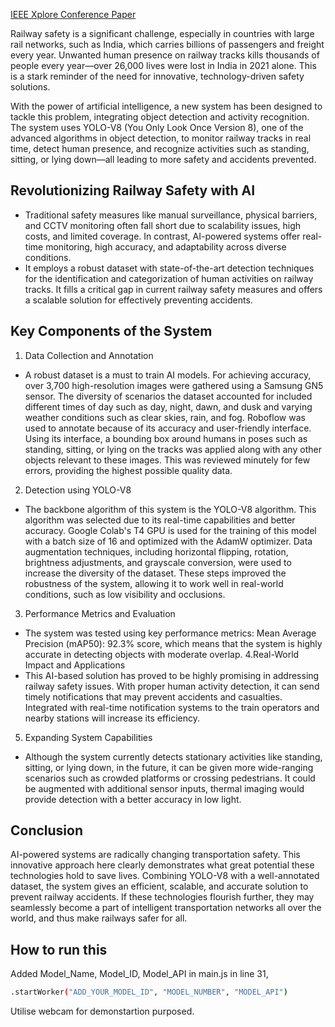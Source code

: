 [IEEE Xplore Conference Paper](https://ieeexplore.ieee.org/document/10816793)

Railway safety is a significant challenge, especially in countries with large rail networks, such as India, which carries billions of passengers and freight every year. Unwanted human presence on railway tracks kills thousands of people every year—over 26,000 lives were lost in India in 2021 alone. This is a stark reminder of the need for innovative, technology-driven safety solutions.

With the power of artificial intelligence, a new system has been designed to tackle this problem, integrating object detection and activity recognition. The system uses YOLO-V8 (You Only Look Once Version 8), one of the advanced algorithms in object detection, to monitor railway tracks in real time, detect human presence, and recognize activities such as standing, sitting, or lying down—all leading to more safety and accidents prevented.

## Revolutionizing Railway Safety with AI
- Traditional safety measures like manual surveillance, physical barriers, and CCTV monitoring often fall short due to scalability issues, high costs, and limited coverage. In contrast, AI-powered systems offer real-time monitoring, high accuracy, and adaptability across diverse conditions.
- It employs a robust dataset with state-of-the-art detection techniques for the identification and categorization of human activities on railway tracks. It fills a critical gap in current railway safety measures and offers a scalable solution for effectively preventing accidents.

## Key Components of the System
1. Data Collection and Annotation
- A robust dataset is a must to train AI models. For achieving accuracy, over 3,700 high-resolution images were gathered using a Samsung GN5 sensor. The diversity of scenarios the dataset accounted for included different times of day such as day, night, dawn, and dusk and varying weather conditions such as clear skies, rain, and fog. Roboflow was used to annotate because of its accuracy and user-friendly interface. Using its interface, a bounding box around humans in poses such as standing, sitting, or lying on the tracks was applied along with any other objects relevant to these images. This was reviewed minutely for few errors, providing the highest possible quality data.
2. Detection using YOLO-V8
- The backbone algorithm of this system is the YOLO-V8 algorithm. This algorithm was selected due to its real-time capabilities and better accuracy. Google Colab's T4 GPU is used for the training of this model with a batch size of 16 and optimized with the AdamW optimizer. 
 Data augmentation techniques, including horizontal flipping, rotation, brightness adjustments, and grayscale conversion, were used to increase the diversity of the dataset. These steps improved the robustness of the system, allowing it to work well in real-world conditions, such as low visibility and occlusions.
3. Performance Metrics and Evaluation
- The system was tested using key performance metrics: Mean Average Precision (mAP50): 92.3% score, which means that the system is highly accurate in detecting objects with moderate overlap.
4.Real-World Impact and Applications
- This AI-based solution has proved to be highly promising in addressing railway safety issues. With proper human activity detection, it can send timely notifications that may prevent accidents and casualties. Integrated with real-time notification systems to the train operators and nearby stations will increase its efficiency.
5. Expanding System Capabilities
- Although the system currently detects stationary activities like standing, sitting, or lying down, in the future, it can be given more wide-ranging scenarios such as crowded platforms or crossing pedestrians. It could be augmented with additional sensor inputs, thermal imaging would provide detection with a better accuracy in low light.

## Conclusion
AI-powered systems are radically changing transportation safety. This innovative approach here clearly demonstrates what great potential these technologies hold to save lives. Combining YOLO-V8 with a well-annotated dataset, the system gives an efficient, scalable, and accurate solution to prevent railway accidents. If these technologies flourish further, they may seamlessly become a part of intelligent transportation networks all over the world, and thus make railways safer for all.

## How to run this
Added Model_Name, Model_ID, Model_API in main.js in line 31,
```bash
.startWorker("ADD_YOUR_MODEL_ID", "MODEL_NUMBER", "MODEL_API")
```
Utilise webcam for demonstartion purposed.
